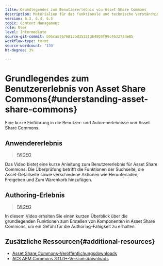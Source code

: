 ```yaml
---
title: Grundlegendes zum Benutzererlebnis von Asset Share Commons
description: Materialien für das funktionale und technische Verständnis von Assets Share Commons
version: 6.3, 6.4, 6.5
topic: Content Management
role: User
level: Intermediate
source-git-commit: b0bca57676813bd353213b4808f99c463272de85
workflow-type: tm+mt
source-wordcount: '130'
ht-degree: 3%

---
```



# Grundlegendes zum Benutzererlebnis von Asset Share Commons{#understanding-asset-share-commons}

Eine kurze Einführung in die Benutzer- und Autorenerlebnisse von Asset Share Commons.

## Anwendererlebnis

>[!VIDEO](https://video.tv.adobe.com/v/20497/?quality=9&learn=on)

Das Video bietet eine kurze Anleitung zum Benutzererlebnis für Asset Share Commons. Die Überprüfung betrifft die Funktionen der Suchseite, die Asset-Detailseite sowie verschiedene Aktionen wie Herunterladen, Freigeben und Zum Warenkorb hinzufügen.

## Authoring-Erlebnis

>[!VIDEO](https://video.tv.adobe.com/v/20498/?quality=9&learn=on)

In diesem Video erhalten Sie einen kurzen Überblick über die grundlegenden Funktionen zum Erstellen von Komponenten in Asset Share Commons, um ein Gefühl für die Authoring-Fähigkeit zu erhalten.

## Zusätzliche Ressourcen{#additional-resources}

* [Asset Share Commons-Veröffentlichungsdownloads](https://github.com/Adobe-Marketing-Cloud/asset-share-commons/releases)
* [ACS AEM Commons 3.11.0+-Versionsdownloads](https://github.com/Adobe-Consulting-Services/acs-aem-commons/releases)